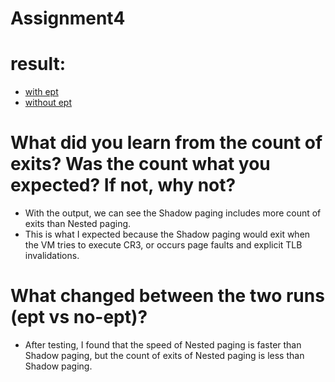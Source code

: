 # Assignment4

# result:
- [with ept](https://github.com/Handsomenick1/linux/blob/master/283assignment4/with_ept.png)
- [without ept](https://github.com/Handsomenick1/linux/blob/master/283assignment4/without_ept.png)

# What did you learn from the count of exits? Was the count what you expected? If not, why not?
  - With the output, we can see the Shadow paging includes more count of exits than Nested paging.
  - This is what I expected because the Shadow paging would exit when the VM tries to execute CR3, or occurs page faults and explicit TLB invalidations.
# What changed between the two runs (ept vs no-ept)?
  - After testing, I found that the speed of Nested paging is faster than Shadow paging, but the count of exits of Nested paging is less than Shadow paging.
